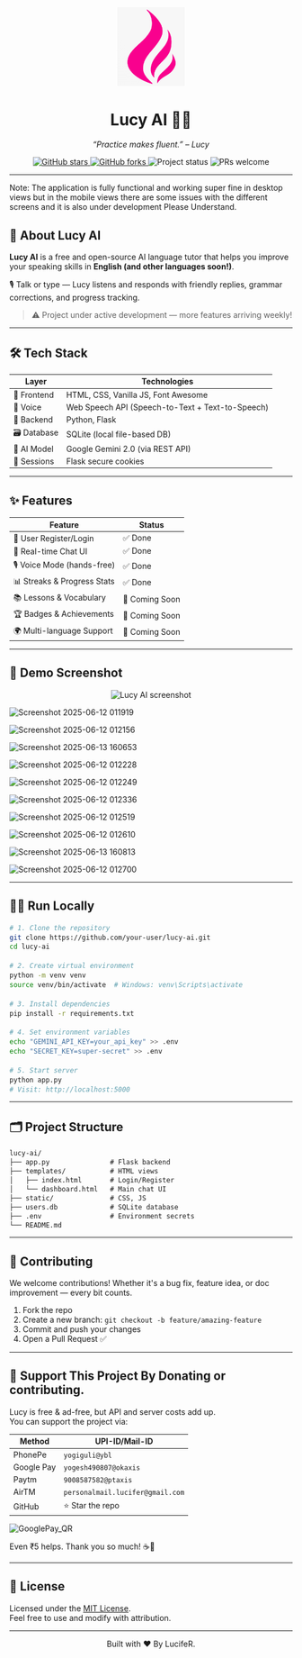 
<p align="center">
  <img src="https://raw.githubusercontent.com/LucifeRsKingdoM/Lucy-AI/main/static/media/mini-logo.png" width="120" alt="Lucy AI logo">
</p>

<h1 align="center">Lucy AI 🤖💬</h1>

<p align="center"><i>“Practice makes fluent.” – Lucy</i></p>

<p align="center">
  <a href="https://github.com/your-user/lucy-ai/stargazers">
    <img src="https://img.shields.io/github/stars/your-user/lucy-ai?style=social" alt="GitHub stars">
  </a>
  <a href="https://github.com/your-user/lucy-ai/fork">
    <img src="https://img.shields.io/github/forks/your-user/lucy-ai?style=social" alt="GitHub forks">
  </a>
  <img src="https://img.shields.io/badge/status-in%20progress-orange" alt="Project status">
  <img src="https://img.shields.io/badge/PRs-welcome-brightgreen" alt="PRs welcome">
</p>

---

Note: The application is fully functional and working super fine in desktop views but in the mobile views there are some issues with the different screens and it is also under development Please Understand.

## 🧠 About Lucy AI

**Lucy AI** is a free and open-source AI language tutor that helps you improve your speaking skills in **English (and other languages soon!)**.

🎙️ Talk or type — Lucy listens and responds with friendly replies, grammar corrections, and progress tracking.

> ⚠️ Project under active development — more features arriving weekly!

---

## 🛠️ Tech Stack

| Layer         | Technologies                                         |
|---------------|------------------------------------------------------|
| 🎨 Frontend   | HTML, CSS, Vanilla JS, Font Awesome                  |
| 🎤 Voice      | Web Speech API (Speech-to-Text + Text-to-Speech)     |
| 🔧 Backend    | Python, Flask                                         |
| 🗃️ Database   | SQLite (local file-based DB)                         |
| 🧠 AI Model   | Google Gemini 2.0 (via REST API)                      |
| 🔐 Sessions   | Flask secure cookies                                  |

---

## ✨ Features

| Feature                      | Status     |
|-----------------------------|------------|
| 🔐 User Register/Login       | ✅ Done     |
| 💬 Real-time Chat UI         | ✅ Done     |
| 🎙️ Voice Mode (hands-free)   | ✅ Done     |
| 📊 Streaks & Progress Stats  | ✅ Done     |
| 📚 Lessons & Vocabulary      | 🚧 Coming Soon |
| 🏆 Badges & Achievements     | 🚧 Coming Soon |
| 🌍 Multi-language Support    | 🚧 Coming Soon |

---

## 📸 Demo Screenshot

<p align="center">
  <img src="https://raw.githubusercontent.com/your-user/lucy-ai/main/assets/demo.png" alt="Lucy AI screenshot" width="80%">
</p>

![Screenshot 2025-06-12 011919](https://github.com/user-attachments/assets/26cb6636-1912-4281-bb13-6e5a3fa42fce)

![Screenshot 2025-06-12 012156](https://github.com/user-attachments/assets/7d30a14c-a8f4-4d26-adf6-8b669e6137bb)

![Screenshot 2025-06-13 160653](https://github.com/user-attachments/assets/1f0ef70b-02e2-4d4e-b61d-f7a34f52f877)


![Screenshot 2025-06-12 012228](https://github.com/user-attachments/assets/bb8c4e6f-1955-4ab6-a86e-d475b2fa5d10)

![Screenshot 2025-06-12 012249](https://github.com/user-attachments/assets/52c86520-8cb2-4a1a-acf6-748937b83af7)

![Screenshot 2025-06-12 012336](https://github.com/user-attachments/assets/832374b6-65ff-424c-a498-01a8c357a124)

![Screenshot 2025-06-12 012519](https://github.com/user-attachments/assets/fdd1d3e7-4754-4da4-9443-2a468d72ef78)

![Screenshot 2025-06-12 012610](https://github.com/user-attachments/assets/5869ae4d-1b98-494b-8704-e65a4f2242fd)

![Screenshot 2025-06-13 160813](https://github.com/user-attachments/assets/5c522f73-8a7a-45b1-a6cd-58eed1372ccf)


![Screenshot 2025-06-12 012700](https://github.com/user-attachments/assets/3e9eaa8e-d6e6-42f2-8720-038dc92b9a2c)

---

## 🧑‍💻 Run Locally

```bash
# 1. Clone the repository
git clone https://github.com/your-user/lucy-ai.git
cd lucy-ai

# 2. Create virtual environment
python -m venv venv
source venv/bin/activate  # Windows: venv\Scripts\activate

# 3. Install dependencies
pip install -r requirements.txt

# 4. Set environment variables
echo "GEMINI_API_KEY=your_api_key" >> .env
echo "SECRET_KEY=super-secret" >> .env

# 5. Start server
python app.py
# Visit: http://localhost:5000
```

---

## 🗂 Project Structure

```
lucy-ai/
├── app.py               # Flask backend
├── templates/           # HTML views
│   ├── index.html       # Login/Register
│   └── dashboard.html   # Main chat UI
├── static/              # CSS, JS
├── users.db             # SQLite database
├── .env                 # Environment secrets
└── README.md
```

---

## 🤝 Contributing

We welcome contributions! Whether it's a bug fix, feature idea, or doc improvement — every bit counts.

1. Fork the repo
2. Create a new branch: `git checkout -b feature/amazing-feature`
3. Commit and push your changes
4. Open a Pull Request ✅

---

## 💜 Support This Project By Donating or contributing.

Lucy is free & ad-free, but API and server costs add up.  
You can support the project via:

| Method      | UPI-ID/Mail-ID                  |
|-------------|---------------------------------|
| PhonePe     | `yogiguli@ybl`                  |
| Google Pay  | `yogesh490807@okaxis`           |
| Paytm       | `9008587582@ptaxis`             |
| AirTM       | `personalmail.lucifer@gmail.com`|
| GitHub      | ⭐ Star the repo                |

![GooglePay_QR](https://github.com/user-attachments/assets/0a280e21-ae69-44e8-87de-0983f00b4b50)

Even ₹5 helps. Thank you so much! ☕💜

---

## 📄 License

Licensed under the [MIT License](LICENSE).  
Feel free to use and modify with attribution.

---

<p align="center">
  Built with ❤️ By LucifeR.
</p>
